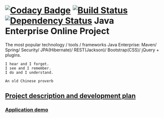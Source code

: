[![Codacy Badge](https://api.codacy.com/project/badge/Grade/65191801a42c466395352ff03417b9dd)](https://www.codacy.com/app/rblick/topjava?utm_source=github.com&amp;utm_medium=referral&amp;utm_content=rblik/topjava&amp;utm_campaign=Badge_Grade)
[![Build Status](https://travis-ci.org/rblik/topjava.svg?branch=master)](https://travis-ci.org/rblik/topjava)
[![Dependency Status](https://dependencyci.com/github/rblik/topjava/badge)](https://dependencyci.com/github/rblik/topjava)
Java Enterprise Online Project 
===============================
The most popular technology / tools / frameworks Java Enterprise:
Maven/ Spring/ Security/ JPA(Hibernate)/ REST(Jackson)/ Bootstrap(CSS)/ jQuery + plugins.

    I hear and I forget.
    I see and I remember.
    I do and I understand.

    An old Chinese proverb

## <a href="description.md">Project description and development plan</a>
### <a href="http://rblik-topjava.herokuapp.com" target=_blank>Application demo</a>

